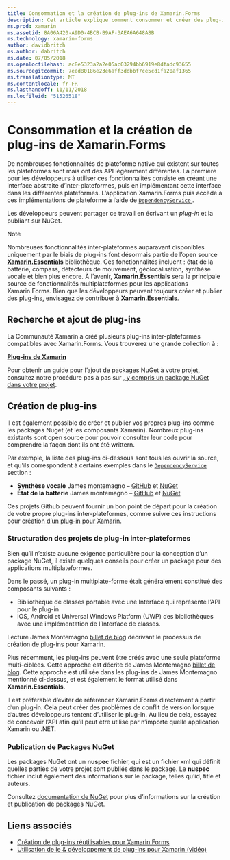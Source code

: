 ```yaml
---
title: Consommation et la création de plug-ins de Xamarin.Forms
description: Cet article explique comment consommer et créer des plug-ins de Xamarin.Forms. Plug-ins sont généralement utilisés pour exposer facilement les fonctionnalités de la plateforme native.
ms.prod: xamarin
ms.assetid: 8A06A420-A9D0-4BCB-B9AF-3AEA6A648A8B
ms.technology: xamarin-forms
author: davidbritch
ms.author: dabritch
ms.date: 07/05/2018
ms.openlocfilehash: ac8e5323a2a2e05ac03294bb6919e8dfadc93655
ms.sourcegitcommit: 7eed80186e23e6aff3ddbbf7ce5cd1fa20af1365
ms.translationtype: MT
ms.contentlocale: fr-FR
ms.lasthandoff: 11/11/2018
ms.locfileid: "51526518"
---
```

# <a name="consuming-and-creating-xamarinforms-plugins"></a>Consommation et la création de plug-ins de Xamarin.Forms

De nombreuses fonctionnalités de plateforme native qui existent sur toutes les plateformes sont mais ont des API légèrement différentes. La première pour les développeurs à utiliser ces fonctionnalités consiste en créant une interface abstraite d’inter-plateformes, puis en implémentant cette interface dans les différentes plateformes. L’application Xamarin.Forms puis accède à ces implémentations de plateforme à l’aide de [ `DependencyService` ](~/xamarin-forms/app-fundamentals/dependency-service/index.md).

Les développeurs peuvent partager ce travail en écrivant un _plug-in_ et la publiant sur NuGet.

> [!NOTE]
> Nombreuses fonctionnalités inter-plateformes auparavant disponibles uniquement par le biais de plug-ins font désormais partie de l’open source **[Xamarin.Essentials](~/essentials/index.md)** bibliothèque. Ces fonctionnalités incluent : état de la batterie, compass, détecteurs de mouvement, géolocalisation, synthèse vocale et bien plus encore. À l’avenir, **Xamarin.Essentials** sera la principale source de fonctionnalités multiplateformes pour les applications Xamarin.Forms. Bien que les développeurs peuvent toujours créer et publier des plug-ins, envisagez de contribuer à **Xamarin.Essentials**.

## <a name="finding-and-adding-plugins"></a>Recherche et ajout de plug-ins

La Communauté Xamarin a créé plusieurs plug-ins inter-plateformes compatibles avec Xamarin.Forms. Vous trouverez une grande collection à :

[**Plug-ins de Xamarin**](https://github.com/xamarin/XamarinComponents)

Pour obtenir un guide pour l’ajout de packages NuGet à votre projet, consultez notre procédure pas à pas sur [, y compris un package NuGet dans votre projet](/visualstudio/mac/nuget-walkthrough/).

## <a name="creating-plugins"></a>Création de plug-ins

Il est également possible de créer et publier vos propres plug-ins comme les packages Nuget (et les composants Xamarin). Nombreux plug-ins existants sont open source pour pouvoir consulter leur code pour comprendre la façon dont ils ont été writtern.

Par exemple, la liste des plug-ins ci-dessous sont tous les ouvrir la source, et qu’ils correspondent à certains exemples dans le [ `DependencyService` ](~/xamarin-forms/app-fundamentals/dependency-service/index.md) section :

- **Synthèse vocale** James montemagno &ndash; [GitHub](https://github.com/jamesmontemagno/TextToSpeechPlugin) et [NuGet  ](https://www.nuget.org/packages/Xam.Plugins.TextToSpeech)
- **État de la batterie** James montemagno &ndash; [GitHub](https://github.com/jamesmontemagno/BatteryPlugin) et [NuGet](https://www.nuget.org/packages/Xam.Plugin.Battery)

Ces projets Github peuvent fournir un bon point de départ pour la création de votre propre plug-ins inter-plateformes, comme suivre ces instructions pour [création d’un plug-in pour Xamarin](https://github.com/xamarin/XamarinComponents#create-a-plugin-for-xamarin).

### <a name="structuring-cross-platform-plugin-projects"></a>Structuration des projets de plug-in inter-plateformes

Bien qu’il n’existe aucune exigence particulière pour la conception d’un package NuGet, il existe quelques conseils pour créer un package pour des applications multiplateformes.

Dans le passé, un plug-in multiplate-forme était généralement constitué des composants suivants :

- Bibliothèque de classes portable avec une Interface qui représente l’API pour le plug-in
- iOS, Android et Universal Windows Platform (UWP) des bibliothèques avec une implémentation de l’Interface de classes.

Lecture James Montemagno [billet de blog](https://blog.xamarin.com/creating-reusable-plugins-for-xamarin-forms/) décrivant le processus de création de plug-ins pour Xamarin.

Plus récemment, les plug-ins peuvent être créés avec une seule plateforme multi-ciblées. Cette approche est décrite de James Montemagno [billet de blog](https://montemagno.com/converting-xamarin-libraries-to-sdk-style-multi-targeted-projects/). Cette approche est utilisée dans les plug-ins de James Montemagno mentionné ci-dessus, et est également le format utilisé dans **Xamarin.Essentials**.

Il est préférable d’éviter de référencer Xamarin.Forms directement à partir d’un plug-in.
Cela peut créer des problèmes de conflit de version lorsque d’autres développeurs tentent d’utiliser le plug-in. Au lieu de cela, essayez de concevoir l’API afin qu’il peut être utilisé par n’importe quelle application Xamarin ou .NET.

### <a name="publishing-nuget-packages"></a>Publication de Packages NuGet

Les packages NuGet ont un **nuspec** fichier, qui est un fichier xml qui définit quelles parties de votre projet sont publiés dans le package. Le **nuspec** fichier inclut également des informations sur le package, telles qu’id, title et auteurs.

Consultez [documentation de NuGet](/nuget/create-packages/creating-a-package.md) pour plus d’informations sur la création et publication de packages NuGet.

## <a name="related-links"></a>Liens associés

- [Création de plug-ins réutilisables pour Xamarin.Forms](https://blog.xamarin.com/creating-reusable-plugins-for-xamarin-forms)
- [Utilisation de le & développement de plug-ins pour Xamarin (vidéo)](https://university.xamarin.com/guestlectures/using-developing-plugins-for-xamarin)
